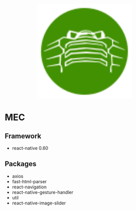 <p align = "center">
  <img alt="MEC" src="Assets/MecIcon.svg?sanitize=true" width="300">
</p>

# MEC
## Framework
* react-native 0.60
## Packages
* axios
* fast-html-parser
* react-navigation
* react-native-gesture-handler
* util
* react-native-image-slider
